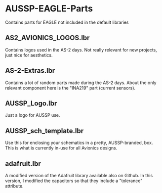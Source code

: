 # AUSSP-EAGLE-Parts
Contains parts for EAGLE not included in the default libraries

## AS2_AVIONICS_LOGOS.lbr
Contains logos used in the AS-2 days. Not really relevant for new projects, just nice for aesthetics.

## AS-2-Extras.lbr
Contains a lot of random parts made during the AS-2 days. About the only relevant component here is the "INA219" part (current sensors).

## AUSSP_Logo.lbr
Just a logo for AUSSP use. 

## AUSSP_sch_template.lbr
Use this for enclosing your schematics in a pretty, AUSSP-branded, box. This is what is currently in-use for all Avionics designs. 

## adafruit.lbr
A modified version of the Adafruit library available also on Github. In this version, I modified the capacitors so that they include a "tolerance" attribute.
